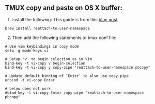 ## TMUX copy and paste on OS X buffer:

1. Install the following:
This guide is from this [blog post](https://robots.thoughtbot.com/tmux-copy-paste-on-os-x-a-better-future)

```bash
brew install reattach-to-user-namespace
``` 

2. Then add the following statements to tmux conf file:

```tmux
# Use vim keybindings in copy mode
setw -g mode-keys vi

# Setup 'v' to begin selection as in Vim
bind-key -t vi-copy v begin-selection
bind-key -t vi-copy y copy-pipe "reattach-to-user-namespace pbcopy"

# Update default binding of `Enter` to also use copy-pipe
unbind -t vi-copy Enter

# below does not work
#bind-key -t vi-copy Enter copy-pipe "reattach-to-user-namespace pbcopy"
```

